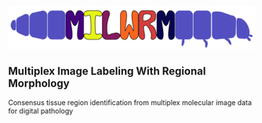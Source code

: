 ![alt text](docs/milwrm_logo.jpg)

## **M**ultiplex **I**mage **L**abeling **W**ith **R**egional **M**orphology

Consensus tissue region identification from multiplex molecular image data for digital pathology
